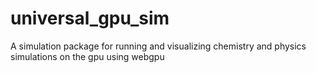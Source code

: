 # universal_gpu_sim
A simulation package for running and visualizing chemistry and physics simulations on the gpu using webgpu
